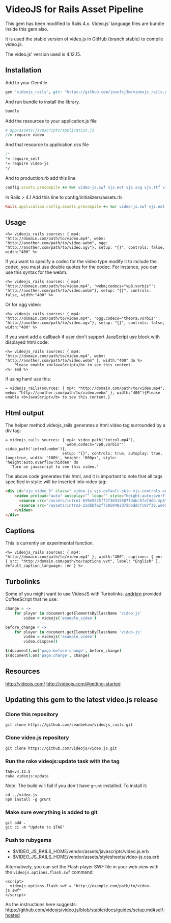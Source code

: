 # VideoJS for Rails Asset Pipeline

This gem has been modified to Rails 4.x. Video.js' language files are bundle inside this gem also.

It is used the stable version of video.js in GitHub (branch stable) to compile video.js.

The video.js' version used is 4.12.15.

## Installation

Add to your Gemfile

```ruby
gem 'videojs_rails', git: "https://github.com/josefsj3m/videojs_rails.git", branch: 'master'
```

And run bundle to install the library.

```ruby
bundle
```

Add the resources to your application.js file

```coffeescript
# app/assets/javascripts/application.js
//= require video
```

And that resource to application.css file

```sass
/*
*= require_self
*= require video-js
*/
```

And to production.rb add this line

```ruby
config.assets.precompile += %w( video-js.swf vjs.eot vjs.svg vjs.ttf vjs.woff )
```

In Rails > 4.1
Add this line to config/initializers/assets.rb

```ruby
Rails.application.config.assets.precompile += %w( video-js.swf vjs.eot vjs.svg vjs.ttf vjs.woff )
```

## Usage

```erb
<%= videojs_rails sources: { mp4: "http://domain.com/path/to/video.mp4", webm: "http://another.com/path/to/video.webm", ogg: "http://another.com/path/to/video.ogv"}, setup: "{}", controls: false, width:"400" %>
```

If you want to specify a codec for the video type modify it to include the codec, you must use double quotes for the codec. For instance, you can use this syntax for the webm:

```erb
<%= videojs_rails sources: { mp4: "http://domain.com/path/to/video.mp4", 'webm;codecs="vp8,vorbis"': "http://another.com/path/to/video.webm"}, setup: "{}", controls: false, width:"400" %>
```

Or for ogg video:

```erb
<%= videojs_rails sources: { mp4: "http://domain.com/path/to/video.mp4", 'ogg;codecs="theora,vorbis"': "http://another.com/path/to/video.ogv"}, setup: "{}", controls: false, width:"400" %>
```

If you want add a callback if user don't support JavaScript use block with displayed html code:

```erb
<%= videojs_rails sources: { mp4: "http://domain.com/path/to/video.mp4", webm: "http://another.com/path/to/video.webm" }, width:"400" do %>
	Please enable <b>JavaScript</b> to see this content.
<%- end %>
```

If using haml use this:

```haml
= videojs_rails(sources: { mp4: "http://domain.com/path/to/video.mp4", webm: "http://another.com/path/to/video.webm" }, width:"400"){Please enable <b>JavaScript</b> to see this content.}
```

## Html output

The helper method videojs_rails generates a html video tag surrounded by a div tag:

```haml
= videojs_rails sources: { mp4: video_path('intro1.mp4'),
                          'webm;codecs="vp8,vorbis"': video_path('intro3.webm')},
                         setup: "{}", controls: true, autoplay: true, loop:true, width: '100%', height: '600px', style: 'height:auto;overflow:hidden' do
  'Turn on javascript to see this video.'                           
```

The above code generates this html, and it is important to note that all tags specified in style: will be inserted into video tag:

```html
<div id="vjs_video_3" class=" video-js vjs-default-skin vjs-controls-enabled vjs-playing vjs-has-started vjs-user-inactive" data-setup="{}" style="height: 600px; overflow: hidden; width: 100%;" loop="true" autoplay="true" preload="auto">
    <video preload="auto" autoplay="" loop="" style="height:auto;overflow:hidden" data-setup="{}" class="vjs-tech" id="vjs_video_3_html5_api" src="/assets/webex-639e5225ff2f30315507fdabc5faf4db.mp4">
      <source src="/assets/intro1-639e5225ff2f30315507fdabc5faf4db.mp4" type="video/mp4"/>
      <source src="/assets/intro3-21dbbfe2f72850402d7ddbddcfc07f30.webm" type="video/webm;codecs=&quot;vp8,vorbis&quot;"/>
    </video>
</div>                              
```

## Captions

This is currently an experimental function.

```erb
<%= videojs_rails sources: { mp4: "http://domain.com/path/to/video.mp4" }, width:"400", captions: { en: { src: "http://domain.com/path/to/captions.vvt", label: "English" }, default_caption_language: :en } %>
```

## Turbolinks

Some of you might want to use VideoJS with Turbolinks. [andrkrn](https://github.com/andrkrn) provided CoffeeScript that he use:

```coffeescript
change = ->
    for player in document.getElementsByClassName 'video-js'
        video = videojs('example_video')

before_change = ->
    for player in document.getElementsByClassName 'video-js'
        video = videojs('example_video')
        video.dispose()

$(document).on('page:before-change', before_change)
$(document).on('page:change', change)
```

## Resources
http://videojs.com/
http://videojs.com/#getting-started


## Updating this gem to the latest video.js release

### Clone this repository

    git clone https://github.com/seanbehan/videojs_rails.git

### Clone video.js repository

    git clone https://github.com/videojs/video.js.git


### Run the rake videojs:update task with the tag

    TAG=v4.12.5
    rake videojs:update

Note: The build will fail if you don't have `grunt` installed.  To install it:

    cd ../video.js
    npm install -g grunt

### Make sure everything is added to git

    git add .
    git ci -m "Update to $TAG"

### Push to rubygems

* $VIDEO_JS_RAILS_HOME/vendor/assets/javascripts/video.js.erb
* $VIDEO_JS_RAILS_HOME/vendor/assets/stylesheets/video-js.css.erb

Alternatively, you can set the Flash player SWF file in your web view with the `videojs.options.flash.swf` command:
```
<script>
  videojs.options.flash.swf = "http://example.com/path/to/video-js.swf"
</script>
```
As the instructions here suggests: https://github.com/videojs/video.js/blob/stable/docs/guides/setup.md#self-hosted
